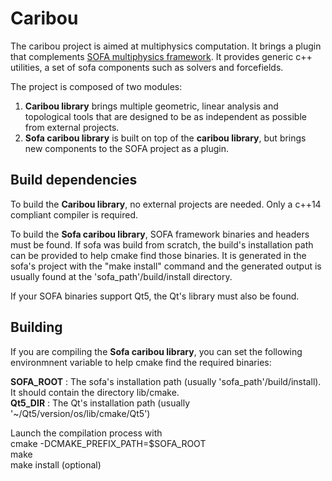 # Caribou
The caribou project is aimed at multiphysics computation. 
It brings a plugin that complements [SOFA multiphysics framework](https://www.sofa-framework.org/). 
It provides generic c++ utilities, a set of sofa components such as solvers and forcefields.

The project is composed of two modules:
1. **Caribou library** brings multiple geometric, linear analysis and topological tools that are designed to 
be as independent as possible from external projects.
2. **Sofa caribou library** is built on top of the **caribou library**, but brings new components to
the SOFA project as a plugin. 

## Build dependencies
To build the **Caribou library**, no external projects are needed. Only a c++14 compliant compiler is required.

To build the **Sofa caribou library**, SOFA framework binaries and headers must be found. If sofa was build from scratch, 
the build's installation path can be provided to help cmake find those binaries. It is generated in the sofa's project 
with the "make install" command and the generated
output is usually found at the 'sofa_path'/build/install directory.

If your SOFA binaries support Qt5, the Qt's library must also be found.

## Building

If you are compiling the **Sofa caribou library**, you can set the following environmnent variable
to help cmake find the required binaries:

**SOFA_ROOT** : The sofa's installation path (usually 'sofa_path'/build/install). It should contain the directory lib/cmake.\
**Qt5_DIR** : The Qt's installation path (usually '~/Qt5/version/os/lib/cmake/Qt5')

Launch the compilation process with\
cmake -DCMAKE_PREFIX_PATH=$SOFA_ROOT\
make\
make install (optional)

